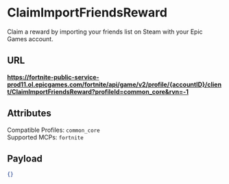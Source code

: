 # ClaimImportFriendsReward
Claim a reward by importing your friends list on Steam with your Epic Games account.

## URL
**https://fortnite-public-service-prod11.ol.epicgames.com/fortnite/api/game/v2/profile/{accountID}/client/ClaimImportFriendsReward?profileId=common_core&rvn=-1**

## Attributes
Compatible Profiles: `common_core`  
Supported MCPs: `fortnite`

## Payload
```json
{}
```
